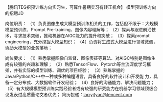 【腾讯TEG招预训练方向实习生，可算作暑期实习有转正机会】
模型预训练方向的招聘JD

岗位职责：
（1）负责图像生成大模型预训练相关的工作，包括但不限于：大规模模型预训练、Prompt Pre-training、图像内容理解等； 
（2）探索与跟进前沿技术，寻求技术突破，推动机器在AIGC能力的提升和突破；
（3）探索prompt engineering，充分挖掘大模型知识；
（4）负责将生成式大模型进行领域微调，协助大模型的业务落地；

岗位要求： 
（1）熟悉掌握图像自监督、图像表征等算法、对AIGC特别是图像生成有较强的兴趣和理解；
（2）熟悉TensorFlow、Pytorch等主流深度学习框架，并有实际的模型训练、调优的项目经验；
（3）熟练掌握的Java/Python/C++中一种或多种编程语言，具备良好的软件设计和开发能  力，具备一定分布式、大数据软件开发经验；
（4）良好的沟通能力、解决问题能力；
（5）有大规模模型预训练实践经验者或有较强的研究能力在机器学习领域顶级会议发表过高质量论文者优先；
简历投递：larryjfyan@tencent.com